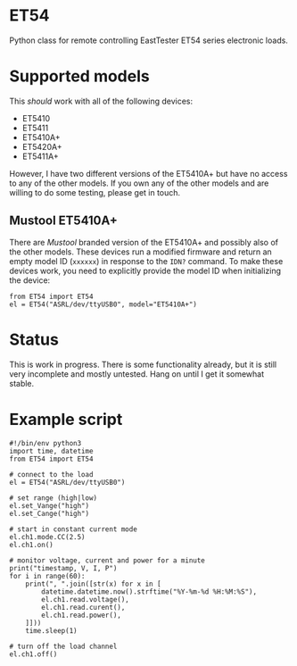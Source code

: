 # ET54

Python class for remote controlling EastTester ET54 series electronic loads.

# Supported models

This *should* work with all of the following devices:

* ET5410
* ET5411
* ET5410A+
* ET5420A+
* ET5411A+

However, I have two different versions of the ET5410A+ but have no access to
any of the other models. If you own any of the other models and are willing to
do some testing, please get in touch.

## Mustool ET5410A+

There are *Mustool* branded version of the ET5410A+ and possibly also of the
other models. These devices run a modified firmware and return an empty model
ID (`xxxxxx`) in response to the `IDN?` command. To make these devices work,
you need to explicitly provide the model ID when initializing the device:

    from ET54 import ET54
    el = ET54("ASRL/dev/ttyUSB0", model="ET5410A+")


# Status

This is work in progress. There is some functionality already, but it is still
very incomplete and mostly untested. Hang on until I get it somewhat stable.

# Example script

    #!/bin/env python3
    import time, datetime
    from ET54 import ET54

    # connect to the load
    el = ET54("ASRL/dev/ttyUSB0")

    # set range (high|low)
    el.set_Vange("high")
    el.set_Cange("high")

    # start in constant current mode
    el.ch1.mode.CC(2.5)
    el.ch1.on()
    
    # monitor voltage, current and power for a minute
    print("timestamp, V, I, P")
    for i in range(60):
        print(", ".join([str(x) for x in [
            datetime.datetime.now().strftime("%Y-%m-%d %H:%M:%S"),
            el.ch1.read.voltage(),
            el.ch1.read.curent(),
            el.ch1.read.power(),
        ]]))
        time.sleep(1)

    # turn off the load channel
    el.ch1.off()

